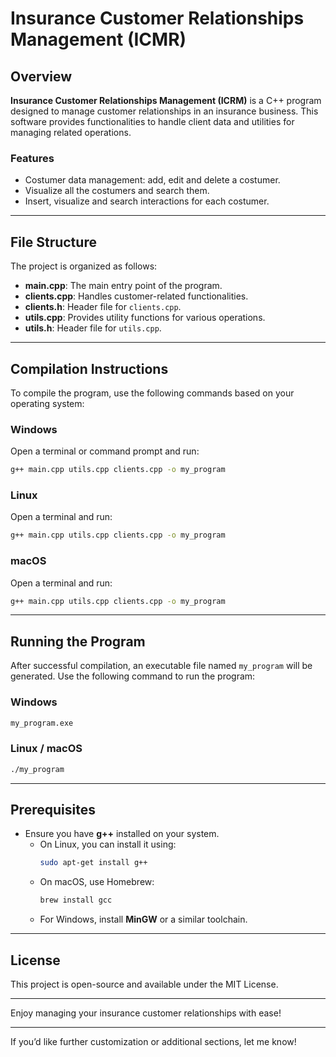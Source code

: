 # Insurance Customer Relationships Management (ICMR)

## Overview
**Insurance Customer Relationships Management (ICRM)** is a C++ program designed to manage customer relationships in an insurance business. This software provides functionalities to handle client data and utilities for managing related operations.

### Features
- Costumer data management: add, edit and delete a costumer.
- Visualize all the costumers and search them.
- Insert, visualize and search interactions for each costumer.

---

## File Structure
The project is organized as follows:
- **main.cpp**: The main entry point of the program.
- **clients.cpp**: Handles customer-related functionalities.
- **clients.h**: Header file for `clients.cpp`.
- **utils.cpp**: Provides utility functions for various operations.
- **utils.h**: Header file for `utils.cpp`.

---

## Compilation Instructions
To compile the program, use the following commands based on your operating system:

### Windows
Open a terminal or command prompt and run:
```bash
g++ main.cpp utils.cpp clients.cpp -o my_program
```

### Linux
Open a terminal and run:
```bash
g++ main.cpp utils.cpp clients.cpp -o my_program
```

### macOS
Open a terminal and run:
```bash
g++ main.cpp utils.cpp clients.cpp -o my_program
```

---

## Running the Program
After successful compilation, an executable file named `my_program` will be generated. Use the following command to run the program:

### Windows
```bash
my_program.exe
```

### Linux / macOS
```bash
./my_program
```

---

## Prerequisites
- Ensure you have **g++** installed on your system.
  - On Linux, you can install it using:
    ```bash
    sudo apt-get install g++
    ```
  - On macOS, use Homebrew:
    ```bash
    brew install gcc
    ```
  - For Windows, install **MinGW** or a similar toolchain.

---

## License
This project is open-source and available under the MIT License.

---

Enjoy managing your insurance customer relationships with ease!

---

If you’d like further customization or additional sections, let me know!
